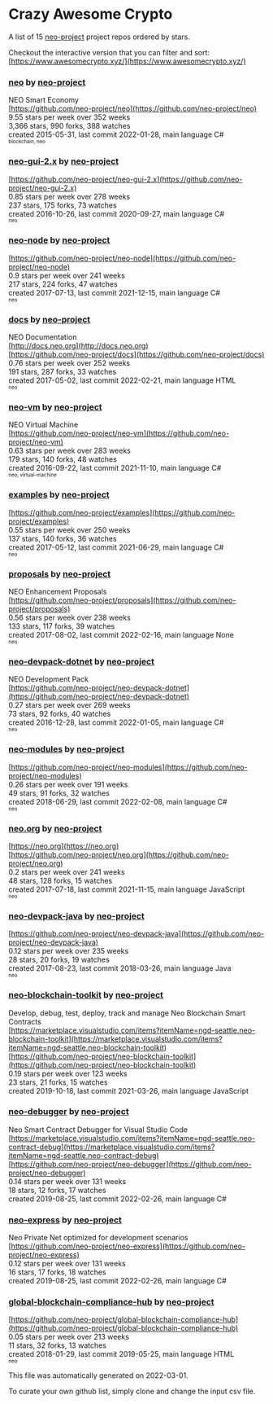 # Crazy Awesome Crypto
A list of 15 [neo-project](https://github.com/neo-project) project repos ordered by stars.  

Checkout the interactive version that you can filter and sort: 
[https://www.awesomecrypto.xyz/](https://www.awesomecrypto.xyz/)  


### [neo](https://github.com/neo-project/neo) by [neo-project](https://github.com/neo-project)  
NEO Smart Economy  
[https://github.com/neo-project/neo](https://github.com/neo-project/neo)  
9.55 stars per week over 352 weeks  
3,366 stars, 990 forks, 388 watches  
created 2015-05-31, last commit 2022-01-28, main language C#  
<sub><sup>blockchain, neo</sup></sub>


### [neo-gui-2.x](https://github.com/neo-project/neo-gui-2.x) by [neo-project](https://github.com/neo-project)  
  
[https://github.com/neo-project/neo-gui-2.x](https://github.com/neo-project/neo-gui-2.x)  
0.85 stars per week over 278 weeks  
237 stars, 175 forks, 73 watches  
created 2016-10-26, last commit 2020-09-27, main language C#  
<sub><sup>neo</sup></sub>


### [neo-node](https://github.com/neo-project/neo-node) by [neo-project](https://github.com/neo-project)  
  
[https://github.com/neo-project/neo-node](https://github.com/neo-project/neo-node)  
0.9 stars per week over 241 weeks  
217 stars, 224 forks, 47 watches  
created 2017-07-13, last commit 2021-12-15, main language C#  
<sub><sup>neo</sup></sub>


### [docs](https://github.com/neo-project/docs) by [neo-project](https://github.com/neo-project)  
NEO Documentation  
[http://docs.neo.org](http://docs.neo.org)  
[https://github.com/neo-project/docs](https://github.com/neo-project/docs)  
0.76 stars per week over 252 weeks  
191 stars, 287 forks, 33 watches  
created 2017-05-02, last commit 2022-02-21, main language HTML  
<sub><sup>neo</sup></sub>


### [neo-vm](https://github.com/neo-project/neo-vm) by [neo-project](https://github.com/neo-project)  
NEO Virtual Machine  
[https://github.com/neo-project/neo-vm](https://github.com/neo-project/neo-vm)  
0.63 stars per week over 283 weeks  
179 stars, 140 forks, 48 watches  
created 2016-09-22, last commit 2021-11-10, main language C#  
<sub><sup>neo, virtual-machine</sup></sub>


### [examples](https://github.com/neo-project/examples) by [neo-project](https://github.com/neo-project)  
  
[https://github.com/neo-project/examples](https://github.com/neo-project/examples)  
0.55 stars per week over 250 weeks  
137 stars, 140 forks, 36 watches  
created 2017-05-12, last commit 2021-06-29, main language C#  
<sub><sup>neo</sup></sub>


### [proposals](https://github.com/neo-project/proposals) by [neo-project](https://github.com/neo-project)  
NEO Enhancement Proposals  
[https://github.com/neo-project/proposals](https://github.com/neo-project/proposals)  
0.56 stars per week over 238 weeks  
133 stars, 117 forks, 39 watches  
created 2017-08-02, last commit 2022-02-16, main language None  
<sub><sup>neo</sup></sub>


### [neo-devpack-dotnet](https://github.com/neo-project/neo-devpack-dotnet) by [neo-project](https://github.com/neo-project)  
NEO Development Pack  
[https://github.com/neo-project/neo-devpack-dotnet](https://github.com/neo-project/neo-devpack-dotnet)  
0.27 stars per week over 269 weeks  
73 stars, 92 forks, 40 watches  
created 2016-12-28, last commit 2022-01-05, main language C#  
<sub><sup>neo</sup></sub>


### [neo-modules](https://github.com/neo-project/neo-modules) by [neo-project](https://github.com/neo-project)  
  
[https://github.com/neo-project/neo-modules](https://github.com/neo-project/neo-modules)  
0.26 stars per week over 191 weeks  
49 stars, 91 forks, 32 watches  
created 2018-06-29, last commit 2022-02-08, main language C#  
<sub><sup>neo</sup></sub>


### [neo.org](https://github.com/neo-project/neo.org) by [neo-project](https://github.com/neo-project)  
  
[https://neo.org](https://neo.org)  
[https://github.com/neo-project/neo.org](https://github.com/neo-project/neo.org)  
0.2 stars per week over 241 weeks  
48 stars, 128 forks, 15 watches  
created 2017-07-18, last commit 2021-11-15, main language JavaScript  
<sub><sup>neo</sup></sub>


### [neo-devpack-java](https://github.com/neo-project/neo-devpack-java) by [neo-project](https://github.com/neo-project)  
  
[https://github.com/neo-project/neo-devpack-java](https://github.com/neo-project/neo-devpack-java)  
0.12 stars per week over 235 weeks  
28 stars, 20 forks, 19 watches  
created 2017-08-23, last commit 2018-03-26, main language Java  
<sub><sup>neo</sup></sub>


### [neo-blockchain-toolkit](https://github.com/neo-project/neo-blockchain-toolkit) by [neo-project](https://github.com/neo-project)  
Develop, debug, test, deploy, track and manage Neo Blockchain Smart Contracts  
[https://marketplace.visualstudio.com/items?itemName=ngd-seattle.neo-blockchain-toolkit](https://marketplace.visualstudio.com/items?itemName=ngd-seattle.neo-blockchain-toolkit)  
[https://github.com/neo-project/neo-blockchain-toolkit](https://github.com/neo-project/neo-blockchain-toolkit)  
0.19 stars per week over 123 weeks  
23 stars, 21 forks, 15 watches  
created 2019-10-18, last commit 2021-03-26, main language JavaScript  


### [neo-debugger](https://github.com/neo-project/neo-debugger) by [neo-project](https://github.com/neo-project)  
Neo Smart Contract Debugger for Visual Studio Code  
[https://marketplace.visualstudio.com/items?itemName=ngd-seattle.neo-contract-debug](https://marketplace.visualstudio.com/items?itemName=ngd-seattle.neo-contract-debug)  
[https://github.com/neo-project/neo-debugger](https://github.com/neo-project/neo-debugger)  
0.14 stars per week over 131 weeks  
18 stars, 12 forks, 17 watches  
created 2019-08-25, last commit 2022-02-26, main language C#  


### [neo-express](https://github.com/neo-project/neo-express) by [neo-project](https://github.com/neo-project)  
Neo Private Net optimized for development scenarios  
[https://github.com/neo-project/neo-express](https://github.com/neo-project/neo-express)  
0.12 stars per week over 131 weeks  
16 stars, 17 forks, 18 watches  
created 2019-08-25, last commit 2022-02-26, main language C#  


### [global-blockchain-compliance-hub](https://github.com/neo-project/global-blockchain-compliance-hub) by [neo-project](https://github.com/neo-project)  
  
[https://github.com/neo-project/global-blockchain-compliance-hub](https://github.com/neo-project/global-blockchain-compliance-hub)  
0.05 stars per week over 213 weeks  
11 stars, 32 forks, 13 watches  
created 2018-01-29, last commit 2019-05-25, main language HTML  
<sub><sup>neo</sup></sub>


This file was automatically generated on 2022-03-01.  

To curate your own github list, simply clone and change the input csv file.  